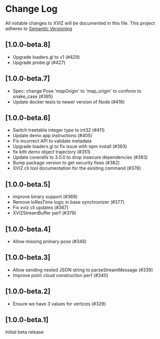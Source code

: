 # Change Log

All notable changes to XVIZ will be documented in this file. This project adheres to
[Semantic Versioning](http://semver.org/spec/v2.0.0.html)

## [1.0.0-beta.8]

- Upgrade loaders.gl to v1 (#429)
- Upgrade probe.gl (#427)

## [1.0.0-beta.7]

- Spec: change Pose 'mapOrigin' to 'map_origin' to conform to snake_case (#395)
- Update docker tests to newer version of Node (#416)

## [1.0.0-beta.6]

- Switch treetable integer type to int32 (#411)
- Update demo app instructions (#405)
- Fix incorrect API to validate metadata
- Upgrade loaders.gl to fix issue with npm install (#393)
- fix kitti demo object trajectory (#351)
- Update coveralls to 3.0.0 to drop insecure dependencies (#383)
- Bump package version to get security fixes (#382)
- XVIZ cli tool documentation for the existing command (#376)

## [1.0.0-beta.5]

- improve binary support (#369)
- Remove loResTime logic in base synchronizer (#377)
- Fix xviz cli updates (#367)
- XVIZStreamBuffer perf (#379)

## [1.0.0-beta.4]

- Allow missing primary pose (#348)

## [1.0.0-beta.3]

- Allow sending nested JSON string to parseStreamMessage (#339)
- Improve point cloud construction perf (#340)

## [1.0.0-beta.2]

- Ensure we have 3 values for vertices (#329)

## [1.0.0-beta.1]

Initial beta release
